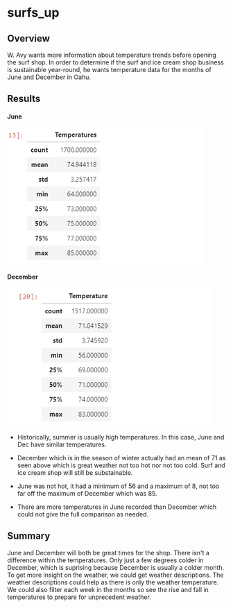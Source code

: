 # surfs_up

## Overview
W. Avy wants more information about temperature trends before opening the surf shop. In order to determine if the surf and ice cream shop business is sustainable year-round, he wants temperature data for the months of June and December in Oahu.

## Results

#### June
![line_image](resources/June_temp.png)

#### December
![line_image](resources/dec_temp.png)

- Historically, summer is usually high temperatures. In this case, June and Dec have similar temperatures.

- December which is in the season of winter actually had an mean of 71 as seen above which is great weather not too hot nor not too cold. Surf and ice cream shop will still be substainable.

- June was not hot, it had a minimum of 56 and a maximum of 8, not too far off the maximum of December which was 85.

- There are more temperatures in June recorded than December which could not give the full comparison as needed.

## Summary

June and December will both be great times for the shop. There isn't a difference within the temperatures. Only just a few degrees colder in December, which is suprising because December is usually a colder month. To get more insight on the weather, we could get weather descriptions. The weather descriptions could help as there is only the weather temperature. We could also filter each week in the months so see the rise and fall in temperatures to prepare for unprecedent weather.
